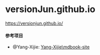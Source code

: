 # versionJun.github.io
https://versionjun.github.io/

#### 参考项目
- @Yang-Xijie: [Yang-Xijie\mdbook-site](https://github.com/Yang-Xijie/mdbook-site)
